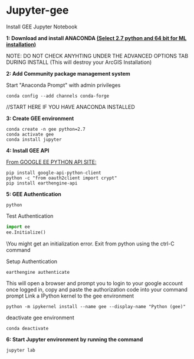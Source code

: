 # Jupyter-gee
Install GEE Jupyter Notebook

**1: Download and install ANACONDA [(Select 2.7 python and 64 bit for ML installation)](https://www.anaconda.com/download/#windows)**

NOTE: DO NOT CHECK ANYHTING UNDER THE ADVANCED OPTIONS TAB DURING INSTALL (This will destroy your ArcGIS Installation)

**2: Add Community package management system**

Start "Anaconda Prompt" with admin privileges
```
conda config --add channels conda-forge
```
//START HERE IF YOU HAVE ANACONDA INSTALLED

**3: Create GEE environment**
```
conda create -n gee python=2.7
conda activate gee
conda install jupyter
```

**4: Install GEE API**

[From GOOGLE EE PYTHON API SITE:](https://developers.google.com/earth-engine/python_install_manual)

```
pip install google-api-python-client
python -c "from oauth2client import crypt"
pip install earthengine-api
```
**5: GEE Authentication**
```
python
```
Test Authentication
```python 
import ee
ee.Initialize()
```
\\You might get an initialization error.  Exit from python using the ctrl-C command

Setup Authentication
```
earthengine authenticate
```
This will open a browser and prompt you to login to your google account once logged in, copy and paste the authorization code into your command prompt
Link a IPython kernel to the gee environment
```
python -m ipykernel install --name gee --display-name "Python (gee)"
```
deactivate gee environment
```
conda deactivate
```
**6: Start Jupyter environment by running the command**
```
jupyter lab
```
